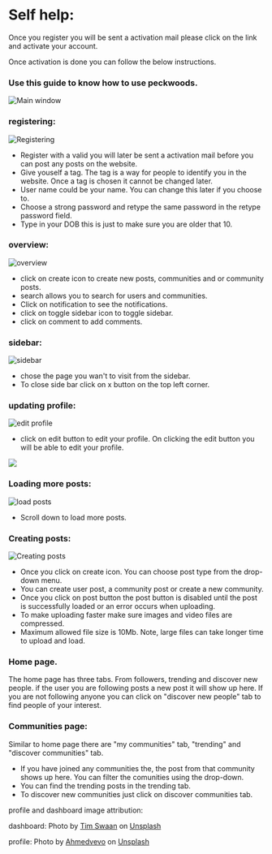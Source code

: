 # Self help: 

Once you register you will be sent a activation mail please click on the link and activate your account.

Once activation is done you can follow the below instructions.

### Use this guide to know how to use peckwoods.

![Main window](https://github.com/PaulleDemon/Peck-woods-web/blob/main/peckwoods%20documentation%20images/posts.png)


### registering:
![Registering](https://github.com/PaulleDemon/Peck-woods-web/blob/main/peckwoods%20documentation%20images/registration.png)

* Register with a valid you will later be sent a activation mail before you can post any posts on the website.
* Give youself a tag. The tag is a way for people to identify you in the website. Once a tag is chosen it cannot be changed later. 
* User name could be your name. You can change this later if you choose to.
* Choose a strong password and retype the same password in the retype password field.
* Type in your DOB this is just to make sure you are older that 10. 


### overview:
![overview](https://github.com/PaulleDemon/Peck-woods-web/blob/main/peckwoods%20documentation%20images/peckwood-desctipiton.png)

* click on create icon to create new posts, communities and or community posts.
* search allows you to search for users and communities.
* Click on notification to see the notifications.
* click on toggle sidebar icon to toggle sidebar.
* click on comment to add comments.


### sidebar:
![sidebar](https://github.com/PaulleDemon/Peck-woods-web/blob/main/peckwoods%20documentation%20images/side-bar.png)

* chose the page you wan't to visit from the sidebar.
* To close side bar click on x button on the top left corner.

### updating profile:
![edit profile](https://github.com/PaulleDemon/Peck-woods-web/blob/main/peckwoods%20documentation%20images/updated%20profile.png)

* click on edit button to edit your profile. On clicking the edit button you will be able to edit your profile.

![](https://github.com/PaulleDemon/Peck-woods-web/blob/main/peckwoods%20documentation%20images/update%20user%20info.png)

### Loading more posts:

![load posts](https://github.com/PaulleDemon/Peck-woods-web/blob/main/peckwoods%20documentation%20images/posts.png)

* Scroll down to load more posts.


### Creating posts:
![Creating posts](https://github.com/PaulleDemon/Peck-woods-web/blob/main/peckwoods%20documentation%20images/create-post.png)

* Once you click on create icon. You can choose post type from the drop-down menu.
* You can create user post, a community post or create a new community.
* Once you click on post button the post button is disabled until the post is successfully loaded or an error occurs when uploading. 
* To make uploading faster make sure images and video files are compressed.
* Maximum allowed file size is 10Mb. Note, large files can take longer time to upload and load.

### Home page.

The home page has three tabs. From followers, trending and discover new people.
if the user you are following posts a new post it will show up here. If you are not following anyone you can click on "discover new people" tab to find people of your interest.

### Communities page:

Similar to home page there are "my communities" tab, "trending" and "discover communities" tab.

* If you have joined any communities the, the post from that community shows up here.
You can filter the comunities using the drop-down.
* You can find the trending posts in the trending tab.
* To discover new communities just click on discover communities tab.


profile and dashboard image attribution:

dashboard:
Photo by <a href="https://unsplash.com/@timswaanphotography?utm_source=unsplash&utm_medium=referral&utm_content=creditCopyText">Tim Swaan</a> on <a href="https://unsplash.com/s/photos/nature?utm_source=unsplash&utm_medium=referral&utm_content=creditCopyText">Unsplash</a>
  
profile:
 Photo by <a href="https://unsplash.com/@ahmedvevo?utm_source=unsplash&utm_medium=referral&utm_content=creditCopyText">Ahmedvevo</a> on <a href="https://unsplash.com/?utm_source=unsplash&utm_medium=referral&utm_content=creditCopyText">Unsplash</a>
  
